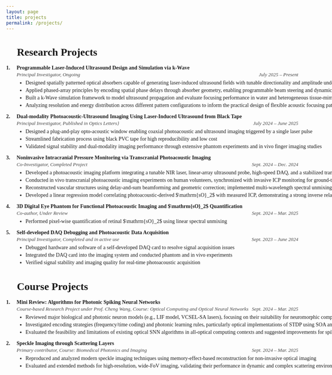```yaml
---
layout: page
title: projects
permalink: /projects/
---
```


<h1> 🔬 Research Projects  </h1>

<html lang="en">
<head>
  <meta charset="UTF-8">
  <title>CV Entry</title>
  <script src="https://polyfill.io/v3/polyfill.min.js?features=es6"></script>
  <script id="MathJax-script" async
    src="https://cdn.jsdelivr.net/npm/mathjax@3/es5/tex-mml-chtml.js">
  </script>
  <style>
    body {
      font-family: 'Georgia', serif;
      margin: 40px;
      max-width: 1000px;
    }

    .project-entry {
      margin-bottom: 24px;
    }

    .entry-header {
      display: flex;
      align-items: baseline;
    }

    .entry-number {
      font-weight: bold;
      margin-right: 8px;
      min-width: 20px;
    }

    .entry-title {
      font-weight: bold;
      white-space: nowrap; /* Prevents awkward word break */
      flex: 1;
    }

    .entry-meta {
      display: flex;
      justify-content: space-between;
      font-style: italic;
      font-size: 0.95em;
      color: #444;
      margin-left: 28px;
      margin-top: 2px;
    }

    .entry-details {
      margin-left: 28px;
      margin-top: 6px;
    }

    .entry-details li {
      margin-bottom: 4px;
    }

    /* Optional: let title shrink on small screens */
    @media (max-width: 700px) {
      .entry-title {
        white-space: normal;
      }
    }
  </style>
</head>
<body>

<div class="project-entry">
  <div class="entry-header">
    <div class="entry-number">1.</div>
    <div class="entry-title">
      Programmable Laser-Induced Ultrasound Design and Simulation via k-Wave
    </div>
  </div>
  <div class="entry-meta">
    <div>Principal Investigator, Ongoing</div>
    <div>July 2025 – Present</div>
  </div>
  <ul class="entry-details">
    <li>Designed spatially patterned optical absorbers capable of generating laser-induced ultrasound fields with tunable directionality and amplitude under pulsed laser excitation</li>
    <li>Applied phased-array principles by encoding spatial phase delays through absorber geometry, enabling programmable beam steering and dynamic acoustic focusing</li>
    <li>Built a k-Wave simulation framework to model ultrasound propagation and evaluate focusing performance in water and heterogeneous tissue-mimicking media</li>
    <li>Analyzing resolution and energy distribution across different pattern configurations to inform the practical design of flexible acoustic focusing patches</li>
  </ul>
</div>

<div class="project-entry">
  <div class="entry-header">
    <div class="entry-number">2.</div>
    <div class="entry-title">
      Dual-modality Photoacoustic-Ultrasound Imaging Using Laser-Induced Ultrasound from Black Tape
    </div>
  </div>
  <div class="entry-meta">
    <div>Principal Investigator, Published in Optics Letters}</div>
    <div>July 2024 – June 2025</div>
  </div>
  <ul class="entry-details">
    <li>Designed a plug-and-play opto-acoustic window enabling coaxial photoacoustic and ultrasound imaging triggered by a single laser pulse</li>
    <li>Streamlined fabrication process using black PVC tape for high reproducibility and low cost</li>
    <li>Validated signal stability and dual-modality imaging performance through extensive phantom experiments and in vivo finger imaging studies</li>
  </ul>
</div>

<div class="project-entry">
  <div class="entry-header">
    <div class="entry-number">3.</div>
    <div class="entry-title">
      Noninvasive Intracranial Pressure Monitoring via Transcranial Photoacoustic Imaging
    </div>
  </div>
  <div class="entry-meta">
    <div>Co-Investigator, Completed Project</div>
    <div>Sept. 2024 – Dec. 2024</div>
  </div>
  <ul class="entry-details">
    <li>Developed a photoacoustic imaging platform integrating a tunable NIR laser, linear-array ultrasound probe, high-speed DAQ, and a stabilized transcranial probe mount</li>
    <li>Conducted in vivo transcranial photoacoustic imaging experiments on human volunteers, synchronized with invasive ICP monitoring for ground-truth validation</li>
    <li>Reconstructed vascular structures using delay-and-sum beamforming and geometric correction; implemented multi-wavelength spectral unmixing for quantitative $\mathrm{HbO}_2$/HbR mapping</li>
    <li>Developed a linear regression model correlating photoacoustic-derived $\mathrm{sO}_2$ with measured ICP, demonstrating a strong inverse relationship</li>
  </ul>
</div>

<div class="project-entry">
  <div class="entry-header">
    <div class="entry-number">4.</div>
    <div class="entry-title">
      3D Digital Eye Phantom for Functional Photoacoustic Imaging and $\mathrm{sO}_2$ Quantification
    </div>
  </div>
  <div class="entry-meta">
    <div>Co-author, Under Review</div>
    <div>Sept. 2024 – Mar. 2025</div>
  </div>
  <ul class="entry-details">
    <li>Performed pixel-wise quantification of retinal $\mathrm{sO}_2$ using linear spectral unmixing</li>
  </ul>
</div>

<div class="project-entry">
  <div class="entry-header">
    <div class="entry-number">5.</div>
    <div class="entry-title">
      Self-developed DAQ Debugging and Photoacoustic Data Acquisition
    </div>
  </div>
  <div class="entry-meta">
    <div>Principal Investigator, Completed and in active use</div>
    <div>Sept. 2023 – June 2024</div>
  </div>
  <ul class="entry-details">
    <li>Debugged hardware and software of a self-developed DAQ card to resolve signal acquisition issues</li>
    <li>Integrated the DAQ card into the imaging system and conducted phantom and in vivo experiments</li>
    <li>Verified signal stability and imaging quality for real-time photoacoustic acquisition</li>
  </ul>
</div>










<h1> 📃 Course Projects  </h1>


<html lang="en">
<head>
  <meta charset="UTF-8">
  <title>CV Entry</title>
  <script src="https://polyfill.io/v3/polyfill.min.js?features=es6"></script>
  <script id="MathJax-script" async
    src="https://cdn.jsdelivr.net/npm/mathjax@3/es5/tex-mml-chtml.js">
  </script>
  <style>
    body {
      font-family: 'Georgia', serif;
      margin: 40px;
      max-width: 800px;
    }

    .project-entry {
      margin-bottom: 24px;
    }

    .entry-header {
      display: flex;
      align-items: baseline;
    }

    .entry-number {
      font-weight: bold;
      margin-right: 8px;
      min-width: 20px;
    }

    .entry-title {
      font-weight: bold;
      white-space: nowrap; /* Prevents awkward word break */
      flex: 1;
    }

    .entry-meta {
      display: flex;
      justify-content: space-between;
      font-style: italic;
      font-size: 0.95em;
      color: #444;
      margin-left: 28px;
      margin-top: 2px;
    }

    .entry-details {
      margin-left: 28px;
      margin-top: 6px;
    }

    .entry-details li {
      margin-bottom: 4px;
      white-space: nowrap;
    }

    /* Optional: let title shrink on small screens */
    @media (max-width: 700px) {
      .entry-title {
        white-space: normal;
      }
    }
  </style>
</head>
<body>

<div class="project-entry">
  <div class="entry-header">
    <div class="entry-number">1.</div>
    <div class="entry-title">
      Mini Review: Algorithms for Photonic Spiking Neural Networks
    </div>
  </div>
  <div class="entry-meta">
    <div>Course-based Research Project under Prof. Cheng Wang, Course: Optical Computing and Optical Neural Networks</div>
    <div>Sept. 2024 – Mar. 2025</div>
  </div>
  <ul class="entry-details">
    <li>Reviewed major biological and photonic neuron models (e.g., LIF model, VCSEL-SA lasers), focusing on their suitability for neuromorphic computation</li>
    <li>Investigated encoding strategies (frequency/time coding) and photonic learning rules, particularly optical implementations of STDP using SOA and EAM</li>
    <li>Evaluated the feasibility and limitations of existing optical SNN algorithms in all-optical computing contexts and suggested improvements for spike-based supervised learning</li>
  </ul>
</div>


<div class="project-entry">
  <div class="entry-header">
    <div class="entry-number">2.</div>
    <div class="entry-title">
      Speckle Imaging through Scattering Layers
    </div>
  </div>
  <div class="entry-meta">
    <div>Primary contributor, Course: Biomedical Photonics and Imaging</div>
    <div>Sept. 2024 – Mar. 2025</div>
  </div>
  <ul class="entry-details">
    <li>Reproduced and analyzed modern speckle imaging techniques using memory-effect-based reconstruction for non-invasive optical imaging</li>
    <li>Evaluated and extended methods for high-resolution, wide-FoV imaging, validating their performance in dynamic and complex scattering environments</li>
  </ul>
</div>








